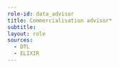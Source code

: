 ```yaml
---
role-id: data_advisor
title: Commercialisation advisor*
subtitle: 
layout: role
sources: 
  - DTL
  - ELIXIR
---
```

